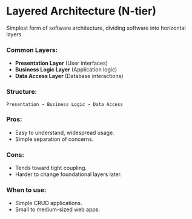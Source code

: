 
# Layered Architecture (N-tier)

Simplest form of software architecture, dividing software into horizontal layers.

### Common Layers:

- **Presentation Layer** (User interfaces)
- **Business Logic Layer** (Application logic)
- **Data Access Layer** (Database interactions)

### Structure:

```
Presentation → Business Logic → Data Access
```

### Pros:

- Easy to understand, widespread usage.
- Simple separation of concerns.

### Cons:

- Tends toward tight coupling.
- Harder to change foundational layers later.

### When to use:

- Simple CRUD applications.
- Small to medium-sized web apps.

